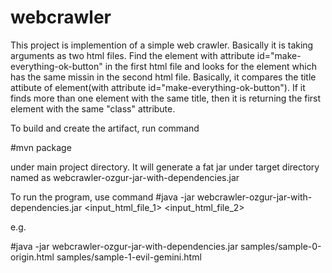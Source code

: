 # webcrawler

This project is implemention of a simple web crawler. Basically it is taking arguments as two html files.
Find the element with attribute id="make-everything-ok-button" in the first html file and looks for the element which has the same missin in the second
html file. Basically, it compares the title attibute of element(with attribute id="make-everything-ok-button").
If it finds more than one element with the same title, then it is returning the first element with the same "class" attribute.

To build and create the artifact, run command

#mvn package

under main project directory. It will generate a fat jar under target directory named as webcrawler-ozgur-jar-with-dependencies.jar



To run the program, use command
#java -jar webcrawler-ozgur-jar-with-dependencies.jar <input_html_file_1> <input_html_file_2>

e.g.

#java -jar webcrawler-ozgur-jar-with-dependencies.jar samples/sample-0-origin.html samples/sample-1-evil-gemini.html



